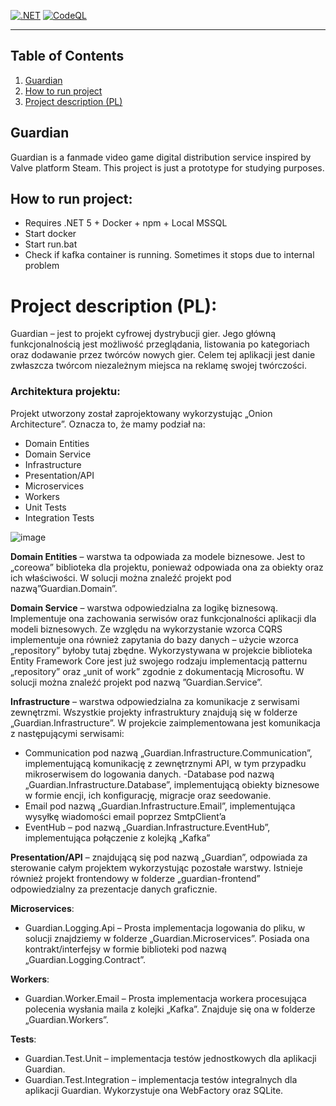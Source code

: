 
[![.NET](https://github.com/GuardianPlatform/Guardian/actions/workflows/dotnet.yml/badge.svg)](https://github.com/GuardianPlatform/Guardian/actions/workflows/dotnet.yml) [![CodeQL](https://github.com/GuardianPlatform/Guardian/actions/workflows/codeql-analysis.yml/badge.svg)](https://github.com/GuardianPlatform/Guardian/actions/workflows/codeql-analysis.yml)

---

## Table of Contents
1. [Guardian](#guardian)
2. [How to run project](#how-to-run-project)
4. [Project description (PL)](#project-description-pl)

## Guardian

Guardian is a fanmade video game digital distribution service inspired by Valve platform Steam. This project is just a prototype for studying purposes.

## How to run project:

- Requires .NET 5 + Docker + npm + Local MSSQL
- Start docker
- Start run.bat
- Check if kafka container is running. Sometimes it stops due to internal problem

# Project description (PL):<br>
Guardian – jest to projekt cyfrowej dystrybucji gier. Jego główną funkcjonalnością jest możliwość przeglądania, listowania po kategoriach oraz dodawanie przez twórców nowych gier. Celem tej aplikacji jest danie zwłaszcza twórcom niezależnym miejsca na reklamę swojej twórczości. 
### Architektura projektu:
Projekt utworzony został zaprojektowany wykorzystując „Onion Architecture”. Oznacza to, że mamy podział na:
- Domain Entities
- Domain Service
- Infrastructure
- Presentation/API
- Microservices
- Workers
- Unit Tests
- Integration Tests

![image](https://user-images.githubusercontent.com/20387650/179355166-10e79910-221d-4317-9d30-371ae82a7979.png)

**Domain Entities** – warstwa ta odpowiada za modele biznesowe. Jest to „coreowa” biblioteka dla projektu, ponieważ odpowiada ona za obiekty oraz ich właściwości. W solucji można znaleźć projekt pod nazwą”Guardian.Domain”.

**Domain Service** – warstwa odpowiedzialna za logikę biznesową. Implementuje ona zachowania serwisów oraz funkcjonalności aplikacji dla modeli biznesowych. Ze względu na wykorzystanie wzorca CQRS implementuje ona również zapytania do bazy danych – użycie wzorca „repository” byłoby tutaj zbędne. Wykorzystywana w projekcie biblioteka Entity Framework Core jest już swojego rodzaju implementacją patternu „repository” oraz „unit of work” zgodnie z dokumentacją Microsoftu. W solucji można znaleźć projekt pod nazwą ”Guardian.Service”.

**Infrastructure** – warstwa odpowiedzialna za komunikacje z serwisami zewnętrzmi. Wszystkie projekty infrastruktury znajdują się w folderze „Guardian.Infrastructure”. W projekcie zaimplementowana jest komunikacja z następującymi serwisami:
- Communication pod nazwą „Guardian.Infrastructure.Communication”, implementującą komunikację z zewnętrznymi API, w tym przypadku mikroserwisem do logowania danych. 
-Database pod nazwą „Guardian.Infrastructure.Database”, implementującą obiekty biznesowe w formie encji, ich konfigurację, migracje oraz seedowanie.
- Email pod nazwą „Guardian.Infrastructure.Email”, implementująca wysyłkę wiadomości email poprzez SmtpClient’a
- EventHub – pod nazwą „Guardian.Infrastructure.EventHub”, implementująca połączenie z kolejką „Kafka”

**Presentation/API** – znajdującą się pod nazwą „Guardian”, odpowiada za sterowanie całym projektem wykorzystując pozostałe warstwy.  Istnieje również projekt frontendowy w folderze „guardian-frontend” odpowiedzialny za prezentacje danych graficznie.

**Microservices**:
-  Guardian.Logging.Api – Prosta implementacja logowania do pliku, w solucji znajdziemy w folderze „Guardian.Microservices”. Posiada ona kontrakt/interfejsy w formie biblioteki pod nazwą „Guardian.Logging.Contract”.

**Workers**: 
- Guardian.Worker.Email – Prosta implementacja workera procesująca polecenia wysłania maila z kolejki „Kafka”. Znajduje się ona w folderze „Guardian.Workers”.

**Tests**:
- Guardian.Test.Unit – implementacja testów jednostkowych dla aplikacji Guardian.
- Guardian.Test.Integration – implementacja testów integralnych dla aplikacji Guardian. Wykorzystuje ona WebFactory oraz SQLite. 

